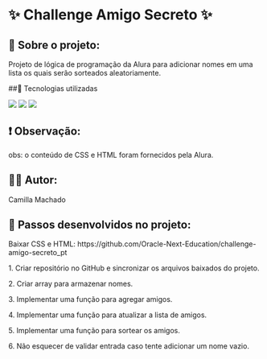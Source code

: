 <h1>✨ Challenge Amigo Secreto ✨</h1>

<h2>📝 Sobre o projeto: </h2>
<p> Projeto de lógica de programação da Alura para adicionar nomes em uma lista os quais serão sorteados aleatoriamente. </p>

##🚀 Tecnologias utilizadas

<div>
  <img src="https://img.shields.io/badge/HTML-blue">
  <img src="https://img.shields.io/badge/CSS-orange">
  <img src="https://img.shields.io/badge/JAVASCRIPT-yellow">
</div>

<h2>❗ Observação: </h2>
<p> obs: o conteúdo de CSS e HTML foram fornecidos pela Alura.</p>

<h2>🙋‍♀️ Autor: </h2>

Camilla Machado 

<h2>👣 Passos desenvolvidos no projeto: </h2>
<p> Baixar CSS e HTML: https://github.com/Oracle-Next-Education/challenge-amigo-secreto_pt </p>
<p> 1. Criar repositório no GitHub e sincronizar os arquivos baixados do projeto. </p>
<p> 2. Criar array para armazenar nomes. </p>
<p> 3. Implementar uma função para agregar amigos. </p>
<p> 4. Implementar uma função para atualizar a lista de amigos. </p>
<p> 5. Implementar uma função para sortear os amigos. </p>
<p> 6. Não esquecer de validar entrada caso tente adicionar um nome vazio. </p>
